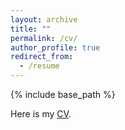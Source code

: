 ```yaml
---
layout: archive
title: ""
permalink: /cv/
author_profile: true
redirect_from:
  - /resume
---
```


{% include base_path %}

Here is my [CV](http://zhangchongjiu.github.io/assets/CV_ZHANG_Chongjiu_202306.pdf).
